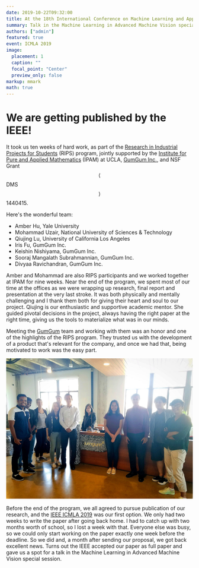 ```yaml
---
date: 2019-10-22T09:32:00
title: At the 18th International Conference on Machine Learning and Applications
summary: Talk in the Machine Learning in Advanced Machine Vision special session.
authors: ["admin"]
featured: true
event: ICMLA 2019
image:
  placement: 1
  caption: ""
  focal_point: "Center"
  preview_only: false
markup: mmark
math: true
---
```


# We are getting published by the IEEE!

It took us ten weeks of hard work, as part of the [Research in Industrial Projects for Students](https://www.ipam.ucla.edu/programs/student-research-programs/research-in-industrial-projects-for-students-rips-2019/) (RIPS) program, jointly supported by the [Institute for Pure and Applied Mathematics](https://www.ipam.ucla.edu/) (IPAM) at UCLA, [GumGum Inc.](https://gumgum.com/), and NSF Grant $$\langle$$DMS$$\rangle$$ 1440415.

Here's the wonderful team:

+ Amber Hu, Yale University
+ Mohammad Uzair, National University of Sciences & Technology
+ Qiujing Lu, University of California Los Angeles
+ Iris Fu, GumGum Inc.
+ Keishin Nishiyama, GumGum Inc.
+ Sooraj Mangalath Subrahmannian, GumGum Inc.
+ Divyaa Ravichandran, GumGum Inc.

Amber and Mohammad are also RIPS participants and we worked together at IPAM for nine weeks. Near the end of the program, we spent most of our time at the offices as we were wrapping up research, final report and presentation at the very last stroke. It was both physically and mentally challenging and I thank them both for giving their heart and soul to our project. Qiujing is our enthusiastic and supportive academic mentor. She guided pivotal decisions in the project, always having the right paper at the right time, giving us the tools to materialize what was in our minds.

Meeting the [GumGum](https://gumgum.com/) team and working with them was an honor and one of the highlights of the RIPS program. They trusted us with the development of a product that's relevant for the company, and once we had that, being motivated to work was the easy part.

![](sitevisit.jpg "Amber, Mohammad and I visited GumGum's offices in Santa Monica three times throughout the program.")

Before the end of the program, we all agreed to pursue publication of our research, and the [IEEE ICMLA 2019](https://www.icmla-conference.org/icmla19/) was our first option. We only had two weeks to write the paper after going back home. I had to catch up with two months worth of school, so I lost a week with that. Everyone else was busy, so we could only start working on the paper exactly one week before the deadline. So we did and, a month after sending our proposal, we got back excellent news. Turns out the IEEE accepted our paper as full paper and gave us a spot for a talk in the Machine Learning in Advanced Machine Vision special session.